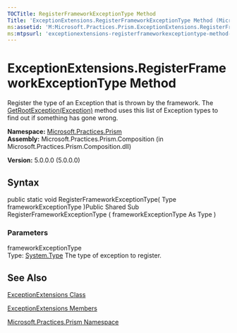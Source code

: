 ```yaml
---
TOCTitle: RegisterFrameworkExceptionType Method
Title: 'ExceptionExtensions.RegisterFrameworkExceptionType Method (Microsoft.Practices.Prism)'
ms:assetid: 'M:Microsoft.Practices.Prism.ExceptionExtensions.RegisterFrameworkExceptionType(System.Type)'
ms:mtpsurl: 'exceptionextensions-registerframeworkexceptiontype-method-mspp.md'
---
```


# ExceptionExtensions.RegisterFrameworkExceptionType Method

Register the type of an Exception that is thrown by the framework. The [GetRootException(Exception)](https://msdn.microsoft.com/library/microsoft.practices.prism.exceptionextensions.getrootexception(system.exception)) method uses this list of Exception types to find out if something has gone wrong.

**Namespace:** [Microsoft.Practices.Prism](https://msdn.microsoft.com/library/microsoft.practices.prism)
**Assembly:** Microsoft.Practices.Prism.Composition (in Microsoft.Practices.Prism.Composition.dll)

**Version:** 5.0.0.0 (5.0.0.0)

## Syntax
public static void RegisterFrameworkExceptionType( Type frameworkExceptionType )Public Shared Sub RegisterFrameworkExceptionType ( frameworkExceptionType As Type )

### Parameters

frameworkExceptionType  
Type: [System.Type](http://msdn.microsoft.com/en-us/library/42892f65)
The type of exception to register.

## See Also
[ExceptionExtensions Class](https://msdn.microsoft.com/library/microsoft.practices.prism.exceptionextensions)

[ExceptionExtensions Members](https://msdn.microsoft.com/allmembers.t:microsoft.practices.prism.exceptionextensions)

[Microsoft.Practices.Prism Namespace](https://msdn.microsoft.com/library/microsoft.practices.prism)
